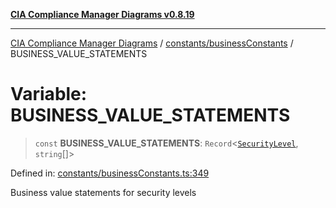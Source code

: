 [**CIA Compliance Manager Diagrams v0.8.19**](../../../README.md)

***

[CIA Compliance Manager Diagrams](../../../modules.md) / [constants/businessConstants](../README.md) / BUSINESS\_VALUE\_STATEMENTS

# Variable: BUSINESS\_VALUE\_STATEMENTS

> `const` **BUSINESS\_VALUE\_STATEMENTS**: `Record`\<[`SecurityLevel`](../../../types/cia/type-aliases/SecurityLevel.md), `string`[]\>

Defined in: [constants/businessConstants.ts:349](https://github.com/Hack23/cia-compliance-manager/blob/8a17389ebf0d2a027875b835eec814811b99abcc/src/constants/businessConstants.ts#L349)

Business value statements for security levels
